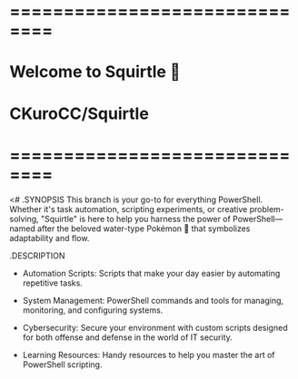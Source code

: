 # ==============================
#     Welcome to Squirtle 🐢
#     CKuroCC/Squirtle
# ==============================

<#
.SYNOPSIS
  This branch is your go-to for everything PowerShell.
  Whether it's task automation, scripting experiments, or 
  creative problem-solving, "Squirtle" is here to help you 
  harness the power of PowerShell—named after the beloved 
  water-type Pokémon 🐢 that symbolizes adaptability and flow.

.DESCRIPTION
  - Automation Scripts: Scripts that make your day easier by 
    automating repetitive tasks.
  
  - System Management: PowerShell commands and tools for 
    managing, monitoring, and configuring systems.
  
  - Cybersecurity: Secure your environment with custom scripts 
    designed for both offense and defense in the world of IT security.

  - Learning Resources: Handy resources to help you master 
    the art of PowerShell scripting.

